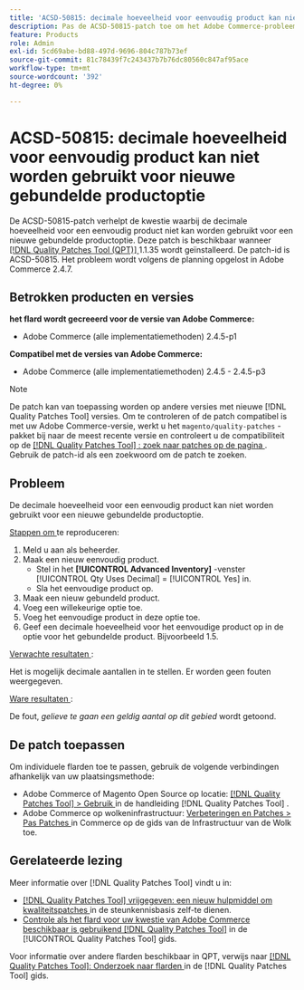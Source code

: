 ```yaml
---
title: 'ACSD-50815: decimale hoeveelheid voor eenvoudig product kan niet worden gebruikt voor nieuwe gebundelde productoptie'
description: Pas de ACSD-50815-patch toe om het Adobe Commerce-probleem op te lossen waarbij de decimale hoeveelheid voor een eenvoudig product niet kan worden gebruikt voor een nieuwe gebundelde productoptie.
feature: Products
role: Admin
exl-id: 5cd69abe-bd88-497d-9696-804c787b73ef
source-git-commit: 81c78439f7c243437b7b76dc80560c847af95ace
workflow-type: tm+mt
source-wordcount: '392'
ht-degree: 0%

---
```


# ACSD-50815: decimale hoeveelheid voor eenvoudig product kan niet worden gebruikt voor nieuwe gebundelde productoptie

De ACSD-50815-patch verhelpt de kwestie waarbij de decimale hoeveelheid voor een eenvoudig product niet kan worden gebruikt voor een nieuwe gebundelde productoptie. Deze patch is beschikbaar wanneer [[!DNL Quality Patches Tool (QPT)] ](https://experienceleague.adobe.com/nl/docs/commerce-knowledge-base/kb/announcements/commerce-announcements/magento-quality-patches-released-new-tool-to-self-serve-quality-patches) 1.1.35 wordt geïnstalleerd. De patch-id is ACSD-50815. Het probleem wordt volgens de planning opgelost in Adobe Commerce 2.4.7.

## Betrokken producten en versies

**het flard wordt gecreeerd voor de versie van Adobe Commerce:**

* Adobe Commerce (alle implementatiemethoden) 2.4.5-p1

**Compatibel met de versies van Adobe Commerce:**

* Adobe Commerce (alle implementatiemethoden) 2.4.5 - 2.4.5-p3

>[!NOTE]
>
>De patch kan van toepassing worden op andere versies met nieuwe [!DNL Quality Patches Tool] versies. Om te controleren of de patch compatibel is met uw Adobe Commerce-versie, werkt u het `magento/quality-patches` -pakket bij naar de meest recente versie en controleert u de compatibiliteit op de [[!DNL Quality Patches Tool] : zoek naar patches op de pagina ](https://experienceleague.adobe.com/tools/commerce-quality-patches/index.html?lang=nl-NL) . Gebruik de patch-id als een zoekwoord om de patch te zoeken.

## Probleem

De decimale hoeveelheid voor een eenvoudig product kan niet worden gebruikt voor een nieuwe gebundelde productoptie.

<u> Stappen om </u> te reproduceren:

1. Meld u aan als beheerder.
1. Maak een nieuw eenvoudig product.
   * Stel in het **[!UICONTROL Advanced Inventory]** -venster [!UICONTROL Qty Uses Decimal] = [!UICONTROL Yes] in.
   * Sla het eenvoudige product op.
1. Maak een nieuw gebundeld product.
1. Voeg een willekeurige optie toe.
1. Voeg het eenvoudige product in deze optie toe.
1. Geef een decimale hoeveelheid voor het eenvoudige product op in de optie voor het gebundelde product. Bijvoorbeeld 1.5.

<u> Verwachte resultaten </u>:

Het is mogelijk decimale aantallen in te stellen. Er worden geen fouten weergegeven.

<u> Ware resultaten </u>:

De fout, *gelieve te gaan een geldig aantal op dit gebied* wordt getoond.

## De patch toepassen

Om individuele flarden toe te passen, gebruik de volgende verbindingen afhankelijk van uw plaatsingsmethode:

* Adobe Commerce of Magento Open Source op locatie: [[!DNL Quality Patches Tool]  > Gebruik ](/help/tools/quality-patches-tool/usage.md) in de handleiding [!DNL Quality Patches Tool] .
* Adobe Commerce op wolkeninfrastructuur: [ Verbeteringen en Patches > Pas Patches ](https://experienceleague.adobe.com/docs/commerce-cloud-service/user-guide/develop/upgrade/apply-patches.html?lang=nl-NL) in Commerce op de gids van de Infrastructuur van de Wolk toe.

## Gerelateerde lezing

Meer informatie over [!DNL Quality Patches Tool] vindt u in:

* [[!DNL Quality Patches Tool]  vrijgegeven: een nieuw hulpmiddel om kwaliteitspatches ](https://experienceleague.adobe.com/nl/docs/commerce-knowledge-base/kb/announcements/commerce-announcements/magento-quality-patches-released-new-tool-to-self-serve-quality-patches) in de steunkennisbasis zelf-te dienen.
* [ Controle als het flard voor uw kwestie van Adobe Commerce beschikbaar is gebruikend  [!DNL Quality Patches Tool]](/help/tools/quality-patches-tool/patches-available-in-qpt/check-patch-for-magento-issue-with-magento-quality-patches.md) in de [!UICONTROL Quality Patches Tool] gids.


Voor informatie over andere flarden beschikbaar in QPT, verwijs naar [[!DNL Quality Patches Tool]: Onderzoek naar flarden ](https://experienceleague.adobe.com/tools/commerce-quality-patches/index.html?lang=nl-NL) in de [!DNL Quality Patches Tool] gids.
